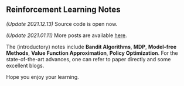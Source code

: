 ## Reinforcement Learning Notes

*(Update 2021.12.13)* Source code is open now.

*(Update 2021.01.11)* More posts are available [here](https://2ez4ai.github.io/categories/#reinforcement-learning). 

The (introductory) notes include **Bandit Algorithms**, **MDP**, **Model-free Methods**, **Value Function Approximation**, **Policy Optimization**. For the state-of-the-art advances, one can refer to paper directly and some excellent blogs.

Hope you enjoy your learning.
